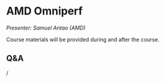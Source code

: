 # AMD Omniperf

<!-- Cannot do in full italics as the ã is misplaced which is likely an mkdocs bug. -->
*Presenter: Samuel Antao (AMD)*

Course materials will be provided during and after the course.

<!--
<video src="https://462000265.lumidata.eu/4day-20241028/recordings/4_09_AMD_Omniperf.mp4" controls="controls">
</video>
-->

<!--
Temporary location of materials (for the lifetime of the training project):

-   Slides: `/project/project_465001362/Slides/AMD/session-5-tutorial_omniperf.pdf`
-->

<!--
Materials on the web:

-   [Slides on the web](https://462000265.lumidata.eu/4day-20241028/files/LUMI-4day-20241028-4_09_AMD_Omniperf.pdf)
-->

<!--
Archived materials on LUMI:

-   Slides: `/appl/local/training/4day-20241028/files/LUMI-4day-20241028-4_09_AMD_Omniperf.pdf`

-   Recording: `/appl/local/training/4day-20241028/recordings/4_09_AMD_Omniperf.mp4`
-->


## Q&A

/
